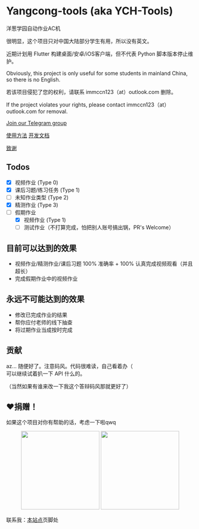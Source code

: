 # Yangcong-tools (aka YCH-Tools)

洋葱学园自动作业AC机

很明显，这个项目只对中国大陆部分学生有用，所以没有英文。

近期计划用 Flutter 构建桌面/安卓/iOS客户端，但不代表 Python 脚本版本停止维护。

Obviously, this project is only useful for some students in mainland China, so there is no English.

若该项目侵犯了您的权利，请联系 immccn123（at）outlook.com 删除。

If the project violates your rights, please contact immccn123（at）outlook.com for removal.

[Join our Telegram group](https://t.me/+3Crz6ciu5ABjZWU1)

[使用方法](docs/usage.md) [开发文档](docs/development.md)

[致谢](https://github.com/immccn123/Yangcong-tools/wiki/%E8%87%B4%E8%B0%A2-Acknowledgement)

## Todos
- [X] 视频作业 (Type 0)
- [X] 课后习题/练习任务 (Type 1)
- [ ] 未知作业类型 (Type 2)
- [X] 精测作业 (Type 3)
- [ ] 假期作业
  - [X] 视频作业 (Type 1)
  - [ ] 测试作业（不打算完成，怕把别人账号搞出锅，PR's Welcome）

## 目前可以达到的效果
- 视频作业/精测作业/课后习题 100% 准确率 + 100% 认真完成视频观看（并且超长）
- 完成假期作业中的视频作业

## 永远不可能达到的效果
- 修改已完成作业的结果
- 帮你应付老师的线下抽查
- 将过期作业当成按时完成

## 贡献
az... 随便好了。注意码风。代码很难读，自己看着办（\
可以继续试着扒一下 API 什么的。

（当然如果有谁来改一下我这个答辩码风那就更好了）

## ❤捐赠！
如果这个项目对你有帮助的话，考虑一下啦qwq

<figure class="half">
<img src="https://static-cdn.immccn123.xyz/sponser-ali.jpg" width="210">
<img src="https://static-cdn.immccn123.xyz/sponser-wec.png" width="210">
</figure>

联系我：[本站点](https://imken.moe/)页脚处
